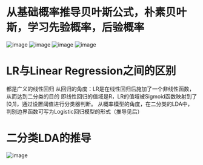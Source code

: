 # 从基础概率推导贝叶斯公式，朴素贝叶斯，学习先验概率，后验概率
![image](https://github.com/keke1u/LeeML/blob/master/Naive-Bayes-Classifier1.jpg?raw=true)
![image](https://github.com/keke1u/LeeML/blob/master/Naive-Bayes-Classifier2.jpg?raw=true)
![image](https://github.com/keke1u/LeeML/blob/master/Naive-Bayes-Classifier3.jpg?raw=true)
![image](https://github.com/keke1u/LeeML/blob/master/Naive-Bayes-Classifier4.jpg?raw=true)
# LR与Linear Regression之间的区别
   都是广义的线性回归
   从回归的角度：LR是在线性回归后施加了一个非线性函数，从而达到二分类的目的
   即线性回归的值域是R，LR的值域被Sigmoid函数映射到了[0,1]，通过设置阈值进行分类器判断。
   从概率模型的角度，在二分类的LDA中，判别边界函数可写为Logistic回归模型的形式（推导见后）
# 二分类LDA的推导
![image](https://github.com/keke1u/LeeML/blob/master/LDA.png?raw=true)
